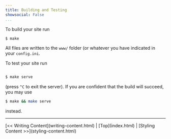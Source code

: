 ```yaml
---
title: Building and Testing
showsocial: False
...
```


To build your site run

~~~ .bash  
$ make
~~~

All files are written to the `www/` folder (or whatever you have indicated in your `config.ini`.

To test your site run

~~~ .bash 

$ make serve
~~~

(press `^C` to exit the server).  If you are confident that the build will succeed, you may use

~~~ .bash 
$ make && make serve
~~~

instead.



*   *   *   *   *   *   *   *   *   *   *   *   *   *   *   *   *   *


<nav>
[<< Writing Content](writing-content.html) |
[Top](index.html) |
[Styling Content >>](styling-content.html)
</nav>
